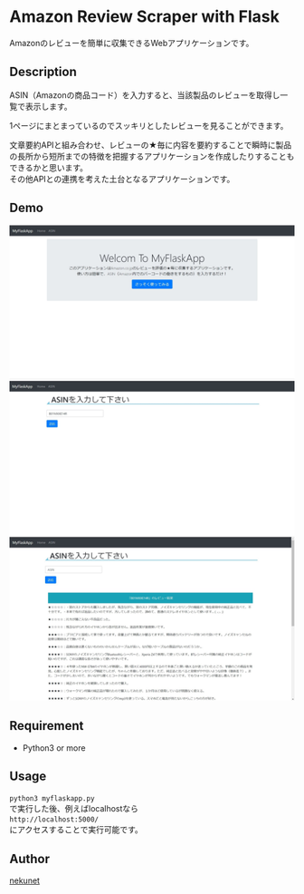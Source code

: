Amazon Review Scraper with Flask
====

Amazonのレビューを簡単に収集できるWebアプリケーションです。


## Description
ASIN（Amazonの商品コード）を入力すると、当該製品のレビューを取得し一覧で表示します。

1ページにまとまっているのでスッキリとしたレビューを見ることができます。  

文章要約APIと組み合わせ、レビューの★毎に内容を要約することで瞬時に製品の長所から短所までの特徴を把握するアプリケーションを作成したりすることもできるかと思います。  
その他APIとの連携を考えた土台となるアプリケーションです。


## Demo
<kbd><img src="demo/screenshot01.JPG" alt="Screenshot1"></kbd>
<kbd><img src="demo/screenshot02.JPG" alt="Screenshot2"></kbd>
<kbd><img src="demo/screenshot03.JPG" alt="Screenshot3"></kbd>

## Requirement
- Python3 or more


## Usage
`python3 myflaskapp.py`  
で実行した後、例えばlocalhostなら  
`http://localhost:5000/`  
にアクセスすることで実行可能です。


## Author

[nekunet](https://github.com/nekunet)